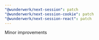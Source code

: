 ```yaml
---
"@wunderwerk/next-session": patch
"@wunderwerk/next-session-cookie": patch
"@wunderwerk/next-session-react": patch
---
```


Minor improvements
